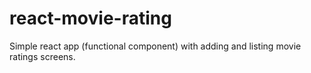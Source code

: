 # react-movie-rating
Simple react app (functional component) with adding and listing movie ratings screens.
